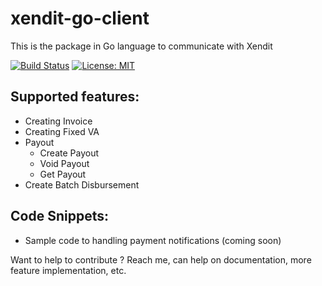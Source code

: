 # xendit-go-client

This is the package in Go language to communicate with Xendit

[![Build Status](https://travis-ci.com/grosenia/xendit-go-client.svg?branch=master)](https://travis-ci.com/grosenia/xendit-go-client) [![License: MIT](https://img.shields.io/badge/License-MIT-yellow.svg)](https://opensource.org/licenses/MIT)

## Supported features:
- Creating Invoice
- Creating Fixed VA
- Payout
  - Create Payout
  - Void Payout
  - Get Payout
- Create Batch Disbursement
 
## Code Snippets:
- Sample code to handling payment notifications (coming soon)


Want to help to contribute ? Reach me, can help on documentation, more feature implementation, etc.



